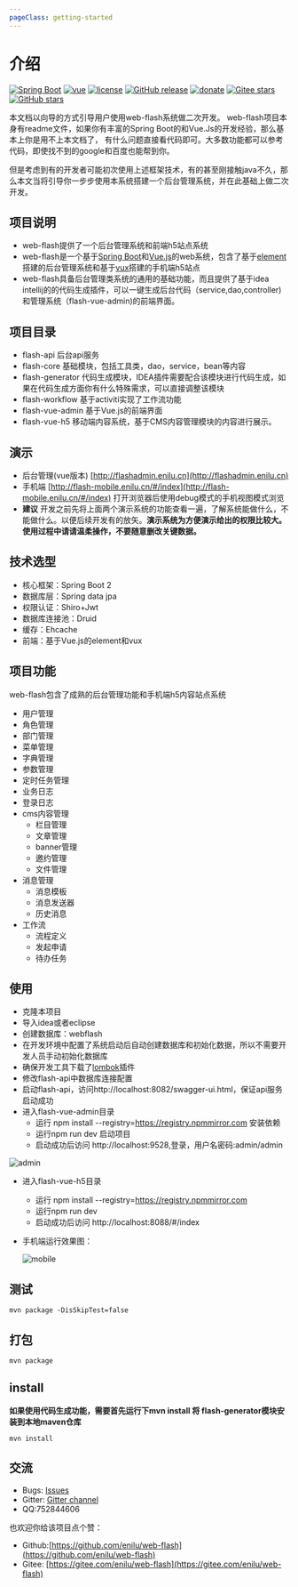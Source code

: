 ```yaml
---
pageClass: getting-started
---
```

# 介绍
[![Spring Boot](https://img.shields.io/badge/spring--boot-2.3.11.RELEASE-brightgreen)](https://github.com/spring-projects/spring-boot)
[![vue](https://img.shields.io/badge/vue-2.6.10-brightgreen.svg)](https://github.com/vuejs/vue)
[![license](https://img.shields.io/github/license/mashape/apistatus.svg)](https://github.com/enilu/web-flash/blob/master/LICENSE)
[![GitHub release](https://img.shields.io/github/release/enilu/web-flash.svg)](https://github.com/enilu/web-flash/releases)
[![donate](https://img.shields.io/badge/%24-donate-ff69b4.svg)](../../donate.md)
[![Gitee stars](https://gitee.com/enilu/web-flash/badge/star.svg?theme=social)](https://gitee.com/enilu/web-flash)
[![GitHub stars](https://img.shields.io/github/stars/enilu/web-flash.svg?style=social&label=Stars)](https://github.com/enilu/web-flash)

本文档以向导的方式引导用户使用web-flash系统做二次开发。
web-flash项目本身有readme文件，如果你有丰富的Spring Boot的和Vue.Js的开发经验，那么基本上你是用不上本文档了，
有什么问题直接看代码即可。大多数功能都可以参考代码，即使找不到的google和百度也能帮到你。

但是考虑到有的开发者可能初次使用上述框架技术，有的甚至刚接触java不久，那么本文当将引导你一步步使用本系统搭建一个后台管理系统，并在此基础上做二次开发。


## 项目说明
- web-flash提供了一个后台管理系统和前端h5站点系统
- web-flash是一个基于[Spring Boot](https://spring.io/projects/spring-boot/)和[Vue.js](https://cn.vuejs.org)的web系统，包含了基于[element](https://element.eleme.cn/#/zh-CN)搭建的后台管理系统和基于[vux](https://vux.li)搭建的手机端h5站点
- web-flash具备后台管理类系统的通用的基础功能，而且提供了基于idea intellij的的代码生成插件，可以一键生成后台代码（service,dao,controller)和管理系统（flash-vue-admin)的前端界面。

## 项目目录
- flash-api 后台api服务
- flash-core 基础模块，包括工具类，dao，service，bean等内容
- flash-generator 代码生成模块，IDEA插件需要配合该模块进行代码生成，如果在代码生成方面你有什么特殊需求，可以直接调整该模块
- flash-workflow 基于activiti实现了工作流功能
- flash-vue-admin 基于Vue.js的前端界面
- flash-vue-h5 移动端内容系统，基于CMS内容管理模块的内容进行展示。

## 演示
- 后台管理(vue版本) [http://flashadmin.enilu.cn](http://flashadmin.enilu.cn)
- 手机端 [http://flash-mobile.enilu.cn/#/index](http://flash-mobile.enilu.cn/#/index) 打开浏览器后使用debug模式的手机视图模式浏览
- **建议** 开发之前先将上面两个演示系统的功能查看一遍，了解系统能做什么，不能做什么。以便后续开发有的放矢。**演示系统为方便演示给出的权限比较大。使用过程中请请温柔操作，不要随意删改关键数据。**


## 技术选型
- 核心框架：Spring Boot 2
- 数据库层：Spring data jpa
- 权限认证：Shiro+Jwt
- 数据库连接池：Druid
- 缓存：Ehcache
- 前端：基于Vue.js的element和vux


## 项目功能
web-flash包含了成熟的后台管理功能和手机端h5内容站点系统

- 用户管理
- 角色管理
- 部门管理
- 菜单管理
- 字典管理
- 参数管理
- 定时任务管理
- 业务日志
- 登录日志
- cms内容管理
  - 栏目管理
  - 文章管理
  - banner管理
  - 邀约管理
  - 文件管理
- 消息管理
  - 消息模板
  - 消息发送器
  - 历史消息
- 工作流
  - 流程定义
  - 发起申请
  - 待办任务

## 使用

- 克隆本项目
- 导入idea或者eclipse
- 创建数据库：webflash
- 在开发环境中配置了系统启动后自动创建数据库和初始化数据，所以不需要开发人员手动初始化数据库
- 确保开发工具下载了[lombok](https://www.zhihu.com/question/42348457)插件
- 修改flash-api中数据库连接配置
- 启动flash-api，访问http://localhost:8082/swagger-ui.html，保证api服务启动成功
- 进入flash-vue-admin目录
    - 运行 npm install --registry=https://registry.npmmirror.com 安装依赖
    - 运行npm run dev 启动项目
    - 启动成功后访问 http://localhost:9528,登录，用户名密码:admin/admin


 ![admin](../../vuejs.gif)

- 进入flash-vue-h5目录
    - 运行 npm install --registry=https://registry.npmmirror.com
    - 运行npm run dev
    - 启动成功后访问 http://localhost:8088/#/index
- 手机端运行效果图：

    ![mobile](../../flash-mobile.gif)

## 测试
```
mvn package -DisSkipTest=false
```
## 打包
```
mvn package 
```
## install
**如果使用代码生成功能，需要首先运行下mvn install 将 flash-generator模块安装到本地maven仓库**
```
mvn install
```

## 交流
- Bugs: [Issues](https://github.com/enilu/web-flash/issues/new)
- Gitter: [Gitter channel](https://gitter.im/web-flash/community)
- QQ:752844606


也欢迎你给该项目点个赞：
- Github:[https://github.com/enilu/web-flash](https://github.com/enilu/web-flash)
- Gitee: [https://gitee.com/enilu/web-flash](https://gitee.com/enilu/web-flash)
